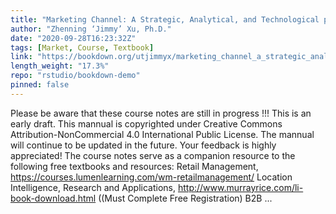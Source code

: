 ```yaml
---
title: "Marketing Channel: A Strategic, Analytical, and Technological perspective"
author: "Zhenning ‘Jimmy’ Xu, Ph.D."
date: "2020-09-28T16:23:32Z"
tags: [Market, Course, Textbook]
link: "https://bookdown.org/utjimmyx/marketing_channel_a_strategic_analytical_and_technological_persp/"
length_weight: "17.3%"
repo: "rstudio/bookdown-demo"
pinned: false
---
```


Please be aware that these course notes are still in progress !!! This is an early draft. This mannual is copyrighted under Creative Commons Attribution-NonCommercial 4.0 International Public License. The mannual will continue to be updated in the future. Your feedback is highly appreciated! The course notes serve as a companion resource to the following free textbooks and resources: Retail Management, https://courses.lumenlearning.com/wm-retailmanagement/ Location Intelligence, Research and Applications, http://www.murrayrice.com/li-book-download.html ((Must Complete Free Registration) B2B ...
